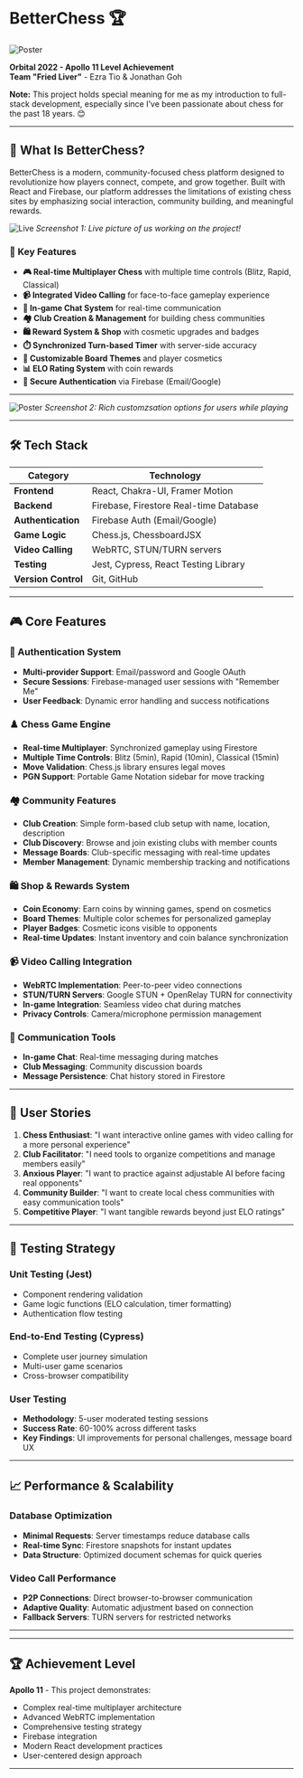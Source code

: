 # BetterChess 🏆

 ![Poster](docs/images/poster.png)

**Orbital 2022 - Apollo 11 Level Achievement**  
**Team "Fried Liver"** - Ezra Tio & Jonathan Goh

**Note:** This project holds special meaning for me as my introduction to full-stack development, especially since I’ve been passionate about chess for the past 18 years. 😊

---

## 🎯 What Is BetterChess?

BetterChess is a modern, community-focused chess platform designed to revolutionize how players connect, compete, and grow together. Built with React and Firebase, our platform addresses the limitations of existing chess sites by emphasizing social interaction, community building, and meaningful rewards.




 ![Live](docs/images/live-session.png)
*Screenshot 1: Live picture of us working on the project!*

### 🌟 Key Features

- **🎮 Real-time Multiplayer Chess** with multiple time controls (Blitz, Rapid, Classical)
- **📹 Integrated Video Calling** for face-to-face gameplay experience
- **💬 In-game Chat System** for real-time communication
- **🏘️ Club Creation & Management** for building chess communities
- **🛍️ Reward System & Shop** with cosmetic upgrades and badges
- **⏱️ Synchronized Turn-based Timer** with server-side accuracy
- **🎨 Customizable Board Themes** and player cosmetics
- **📊 ELO Rating System** with coin rewards
- **🔐 Secure Authentication** via Firebase (Email/Google)

---

 ![Poster](docs/images/multiple-themes.png)
*Screenshot 2: Rich customzsation options for users while playing*

---

## 🛠️ Tech Stack

| Category | Technology |
|----------|------------|
| **Frontend** | React, Chakra-UI, Framer Motion |
| **Backend** | Firebase, Firestore Real-time Database |
| **Authentication** | Firebase Auth (Email/Google) |
| **Game Logic** | Chess.js, ChessboardJSX |
| **Video Calling** | WebRTC, STUN/TURN servers |
| **Testing** | Jest, Cypress, React Testing Library |
| **Version Control** | Git, GitHub |


---

## 🎮 Core Features

### 🔐 Authentication System
- **Multi-provider Support**: Email/password and Google OAuth
- **Secure Sessions**: Firebase-managed user sessions with "Remember Me"
- **User Feedback**: Dynamic error handling and success notifications

### ♟️ Chess Game Engine
- **Real-time Multiplayer**: Synchronized gameplay using Firestore
- **Multiple Time Controls**: Blitz (5min), Rapid (10min), Classical (15min)
- **Move Validation**: Chess.js library ensures legal moves
- **PGN Support**: Portable Game Notation sidebar for move tracking

### 🏘️ Community Features
- **Club Creation**: Simple form-based club setup with name, location, description
- **Club Discovery**: Browse and join existing clubs with member counts
- **Message Boards**: Club-specific messaging with real-time updates
- **Member Management**: Dynamic membership tracking and notifications

### 🛍️ Shop & Rewards System
- **Coin Economy**: Earn coins by winning games, spend on cosmetics
- **Board Themes**: Multiple color schemes for personalized gameplay
- **Player Badges**: Cosmetic icons visible to opponents
- **Real-time Updates**: Instant inventory and coin balance synchronization

### 📹 Video Calling Integration
- **WebRTC Implementation**: Peer-to-peer video connections
- **STUN/TURN Servers**: Google STUN + OpenRelay TURN for connectivity
- **In-game Integration**: Seamless video chat during matches
- **Privacy Controls**: Camera/microphone permission management

### 💬 Communication Tools
- **In-game Chat**: Real-time messaging during matches
- **Club Messaging**: Community discussion boards
- **Message Persistence**: Chat history stored in Firestore


--- 

## 🎯 User Stories

1. **Chess Enthusiast**: "I want interactive online games with video calling for a more personal experience"
2. **Club Facilitator**: "I need tools to organize competitions and manage members easily"
3. **Anxious Player**: "I want to practice against adjustable AI before facing real opponents"
4. **Community Builder**: "I want to create local chess communities with easy communication tools"
5. **Competitive Player**: "I want tangible rewards beyond just ELO ratings"

---

## 🧪 Testing Strategy

### Unit Testing (Jest)
- Component rendering validation
- Game logic functions (ELO calculation, timer formatting)
- Authentication flow testing

### End-to-End Testing (Cypress)
- Complete user journey simulation
- Multi-user game scenarios
- Cross-browser compatibility

### User Testing
- **Methodology**: 5-user moderated testing sessions
- **Success Rate**: 60-100% across different tasks
- **Key Findings**: UI improvements for personal challenges, message board UX

---

## 📈 Performance & Scalability

### Database Optimization
- **Minimal Requests**: Server timestamps reduce database calls
- **Real-time Sync**: Firestore snapshots for instant updates
- **Data Structure**: Optimized document schemas for quick queries

### Video Call Performance
- **P2P Connections**: Direct browser-to-browser communication
- **Adaptive Quality**: Automatic adjustment based on connection
- **Fallback Servers**: TURN servers for restricted networks

---

---

## 🏆 Achievement Level

**Apollo 11** - This project demonstrates:
- Complex real-time multiplayer architecture
- Advanced WebRTC implementation
- Comprehensive testing strategy
- Firebase integration
- Modern React development practices
- User-centered design approach

---

